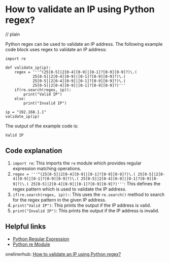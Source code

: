 # How to validate an IP using Python regex?
// plain

Python regex can be used to validate an IP address. The following example code block uses regex to validate an IP address:
```
import re

def validate_ip(ip):
    regex = '''^(25[0-5]|2[0-4][0-9]|[0-1]?[0-9][0-9]?)\.(
            25[0-5]|2[0-4][0-9]|[0-1]?[0-9][0-9]?)\.(
            25[0-5]|2[0-4][0-9]|[0-1]?[0-9][0-9]?)\.(
            25[0-5]|2[0-4][0-9]|[0-1]?[0-9][0-9]?)'''
    if(re.search(regex, ip)):
        print("Valid IP")
    else:
        print("Invalid IP")

ip = "192.168.1.1"
validate_ip(ip)
```
The output of the example code is:
```
Valid IP
```
## Code explanation

1. `import re`: This imports the `re` module which provides regular expression matching operations.
2. `regex = '''^(25[0-5]|2[0-4][0-9]|[0-1]?[0-9][0-9]?)\.(
            25[0-5]|2[0-4][0-9]|[0-1]?[0-9][0-9]?)\.(
            25[0-5]|2[0-4][0-9]|[0-1]?[0-9][0-9]?)\.(
            25[0-5]|2[0-4][0-9]|[0-1]?[0-9][0-9]?)'''`: This defines the regex pattern which is used to validate the IP address.
3. `if(re.search(regex, ip)):`: This uses the `re.search()` method to search for the regex pattern in the given IP address.
4. `print("Valid IP")`: This prints the output if the IP address is valid.
5. `print("Invalid IP")`: This prints the output if the IP address is invalid.

## Helpful links
- [Python Regular Expression](https://www.w3schools.com/python/python_regex.asp)
- [Python re Module](https://docs.python.org/3/library/re.html)

onelinerhub: [How to validate an IP using Python regex?](https://onelinerhub.com/python-regex/how-to-validate-an-ip-using-python-regex)